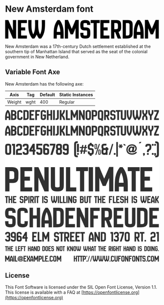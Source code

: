
# New Amsterdam font

![Image](documentation/image1.png)

New Amsterdam was a 17th-century Dutch settlement established at the southern tip of Manhattan Island
that served as the seat of the colonial government in New Netherland. 

## Variable Font Axe

New Amsterdam has the following axe:

Axis | Tag | Default | Static Instances
--- | --- | --- | ---
Weight | wght | 400 | Regular

![Image](documentation/image2.png)

## License

This Font Software is licensed under the SIL Open Font License, Version 1.1.
This license is available with a FAQ at [https://openfontlicense.org](https://openfontlicense.org)
